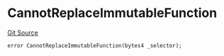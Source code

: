 # CannotReplaceImmutableFunction
[Git Source](https://github.com/thrackle-io/tron/blob/3811b4273256819e871165284a320ac92fbb3641/src/client/token/handler/diamond/HandlerDiamondLib.sol)


```solidity
error CannotReplaceImmutableFunction(bytes4 _selector);
```

